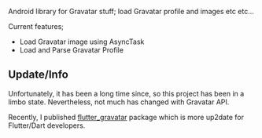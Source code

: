Android library for Gravatar stuff;
load Gravatar profile and images etc etc...

Current features;
- Load Gravatar image using AsyncTask
- Load and Parse Gravatar Profile

## Update/Info  
Unfortunately, it has been a long time since, so this project has been in a limbo state. Nevertheless, not much has changed with Gravatar API. 

Recently, I published [flutter_gravatar](https://gc.edu.sa/packages/flutter_gravatar) package which is more up2date for Flutter/Dart developers.  
